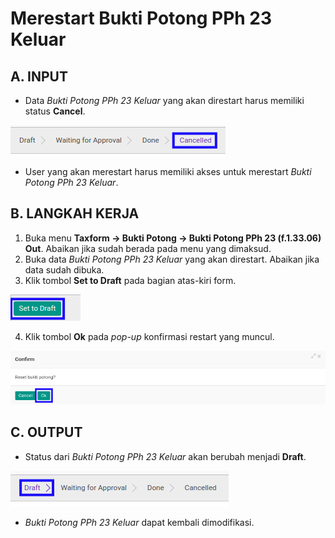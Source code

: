 # Merestart Bukti Potong PPh 23 Keluar

## A. INPUT

* Data *Bukti Potong PPh 23 Keluar* yang akan direstart harus memiliki status **Cancel**.

![](../../img/bukpot-pph-23-keluar/status-cancel.png)

* User yang akan merestart harus memiliki akses untuk merestart *Bukti Potong PPh 23 Keluar*.

## B. LANGKAH KERJA

1. Buka menu **Taxform -> Bukti Potong -> Bukti Potong PPh 23 (f.1.33.06) Out**. Abaikan jika sudah berada pada menu yang dimaksud.
2. Buka data *Bukti Potong PPh 23 Keluar* yang akan direstart. Abaikan jika data sudah dibuka.
3. Klik tombol **Set to Draft** pada bagian atas-kiri form.

![](../../img/bukpot-pph-23-keluar/tombol-set-to-draft.png)

4. Klik tombol **Ok** pada *pop-up* konfirmasi restart yang muncul.

![](../../img/bukpot-pph-23-keluar/pop-up-konfirmasi-restart.png)

## C. OUTPUT

* Status dari *Bukti Potong PPh 23 Keluar* akan berubah menjadi **Draft**.

![](../../img/bukpot-pph-23-keluar/status-draft.png)

* *Bukti Potong PPh 23 Keluar* dapat kembali dimodifikasi.
